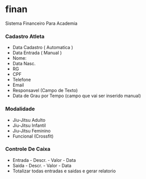 # finan
Sistema Financeiro Para Academia 

### Cadastro Atleta
- Data Cadastro ( Automatica )
- Data Entrada ( Manual )
- Nome:
- Data Nasc.
- RG
- CPF
- Telefone
- Email
- Responsavel (Campo de Texto)
- Data de Grau por Tempo (campo que vai ser inserido manual)

### Modalidade 
- Jiu-Jitsu Adulto
- Jiu-Jitsu Infantil
- Jiu-Jitsu Feminino
- Funcional (Crossfit)

### Controle De Caixa 
- Entrada - Descr. - Valor - Data
- Saida - Descr. - Valor - Data
- Totalizar todas entradas e saidas e gerar relatorio
